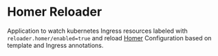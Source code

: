 # Homer Reloader

Application to watch kubernetes Ingress resources labeled with `reloader.homer/enabled=true` and reload [Homer](https://github.com/bastienwirtz/homer) Configuration based on template and Ingress annotations.
